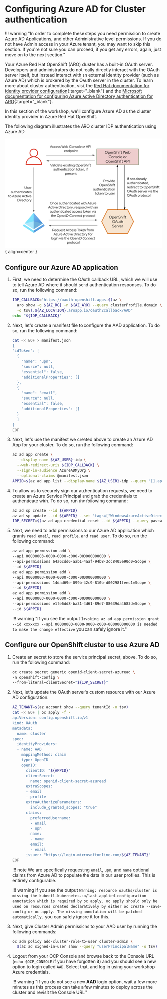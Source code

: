 # Configuring Azure AD for Cluster authentication
<!-- taken from here - https://mobb.ninja/docs/idp/azuread-aro-cli/ -->

!!! warning "In order to complete these steps you need permission to create Azure AD Applications, and other Administrative level permissions. If you do not have Admin access in your Azure tenant, you may want to skip this section. If you're not sure you can proceed, if you get any errors, again, just move on to the next section."

Your Azure Red Hat OpenShift (ARO) cluster has a built-in OAuth server. Developers and administrators do not really directly interact with the OAuth server itself, but instead interact with an external identity provider (such as Azure AD) which is brokered by the OAuth server in the cluster. To learn more about cluster authentication, visit the [Red Hat documentation for identity provider configuration](https://docs.openshift.com/container-platform/latest/authentication/understanding-identity-provider.html){:target="_blank"} and the [Microsoft documentation for configuring Azure Active Directory authentication for ARO](https://learn.microsoft.com/en-us/azure/openshift/configure-azure-ad-cli){:target="_blank"}.

In this section of the workshop, we'll configure Azure AD as the cluster identity provider in Azure Red Hat OpenShift.

The following diagram illustrates the ARO cluster IDP authentication using Azure AD

![aro_idp_aad](../../assets/images/aro_idp_aad.png){ align=center }


## Configure our Azure AD application

1. First, we need to determine the OAuth callback URL, which we will use to tell Azure AD where it should send authentication responses. To do so, run the following command:

    ```bash
    IDP_CALLBACK="https://oauth-openshift.apps.$(az \
      aro show -g ${AZ_RG} -n ${AZ_ARO} --query clusterProfile.domain \
      -o tsv).${AZ_LOCATION}.aroapp.io/oauth2callback/AAD"
    echo "${IDP_CALLBACK}"
    ```

1. Next, let's create a manifest file to configure the AAD application. To do so, run the following command:

    ```bash
    cat << EOF > manifest.json
    {
    "idToken": [
      {
        "name": "upn",
        "source": null,
        "essential": false,
        "additionalProperties": []
      },
      {
        "name": "email",
        "source": null,
        "essential": false,
        "additionalProperties": []
      }
      ]
    }
    EOF
    ```

1. Next, let's use the manifest we created above to create an Azure AD App for your cluster. To do so, run the following command:

    ```bash
    az ad app create \
      --display-name ${AZ_USER}-idp \
      --web-redirect-uris ${IDP_CALLBACK} \
      --sign-in-audience AzureADMyOrg \
      --optional-claims @manifest.json
    APPID=$(az ad app list --display-name ${AZ_USER}-idp --query "[].appId" -o tsv)
    ```

1. To allow us to securely sign our authentication requests, we need to create an Azure Service Principal and grab the credentials to authenticate with. To do so, run the following command:

    ```bash
    az ad sp create --id ${APPID}
    az ad sp update --id ${APPID} --set 'tags=["WindowsAzureActiveDirectoryIntegratedApp"]'
    IDP_SECRET=$(az ad app credential reset --id ${APPID} --query password -o tsv)
    ```

1. Next, we need to add permissions to our Azure AD application which grants `read email`, `read profile`, and `read user`. To do so, run the following command:

    ```bash
    az ad app permission add \
    --api 00000003-0000-0000-c000-000000000000 \
    --api-permissions 64a6cdd6-aab1-4aaf-94b8-3cc8405e90d0=Scope \
    --id ${APPID}
    az ad app permission add \
    --api 00000003-0000-0000-c000-000000000000 \
    --api-permissions 14dad69e-099b-42c9-810b-d002981feec1=Scope \
    --id ${APPID}
    az ad app permission add \
    --api 00000003-0000-0000-c000-000000000000 \
    --api-permissions e1fe6dd8-ba31-4d61-89e7-88639da4683d=Scope \
    --id ${APPID}
    ```

    !!! warning "If you see the output `Invoking az ad app permission grant --id xxxxxxx --api 00000003-0000-0000-c000-000000000000 is needed to make the change effective` you can safely ignore it."

## Configure our OpenShift cluster to use Azure AD

1. Create an secret to store the service principal secret, above. To do so, run the following command:

    ```bash
    oc create secret generic openid-client-secret-azuread \
    -n openshift-config \
    --from-literal=clientSecret="${IDP_SECRET}"
    ```

1. Next, let's update the OAuth server's custom resource with our Azure AD configuration.

    ```bash
    AZ_TENANT=$(az account show --query tenantId -o tsv)
    cat << EOF | oc apply -f -
    apiVersion: config.openshift.io/v1
    kind: OAuth
    metadata:
      name: cluster
    spec:
      identityProviders:
      - name: AAD
        mappingMethod: claim
        type: OpenID
        openID:
          clientID: "${APPID}"
          clientSecret:
            name: openid-client-secret-azuread
          extraScopes:
          - email
          - profile
          extraAuthorizeParameters:
            include_granted_scopes: "true"
          claims:
            preferredUsername:
            - email
            - upn
            name:
            - name
            email:
            - email
          issuer: "https://login.microsoftonline.com/${AZ_TENANT}"
    EOF
    ```

    !!! note
        We are specifically requesting `email`, `upn`, and `name` optional claims from Azure AD to populate the data in our user profiles. This is entirely configurable.

    !!! warning
        If you see the output `Warning: resource oauths/cluster is missing the kubectl.kubernetes.io/last-applied-configuration annotation which is required by oc apply. oc apply should only be used on resources created declaratively by either oc create --save-config or oc apply. The missing annotation will be patched automatically.` you can safely ignore it for this.

1. Next, give Cluster Admin permissions to your AAD user by running the following commands:

    ```bash
    oc adm policy add-cluster-role-to-user cluster-admin \
      $(az ad signed-in-user show --query "userPrincipalName" -o tsv)
    ```

1. Logout from your OCP Console and browse back to the Console URL (`echo $OCP_CONSOLE` if you have forgotten it) and you should see a new option to login called `AAD`. Select that, and log in using your workshop Azure credentials.

    !!! warning "If you do not see a new **AAD** login option, wait a few more minutes as this process can take a few minutes to deploy across the cluster and revisit the Console URL."
